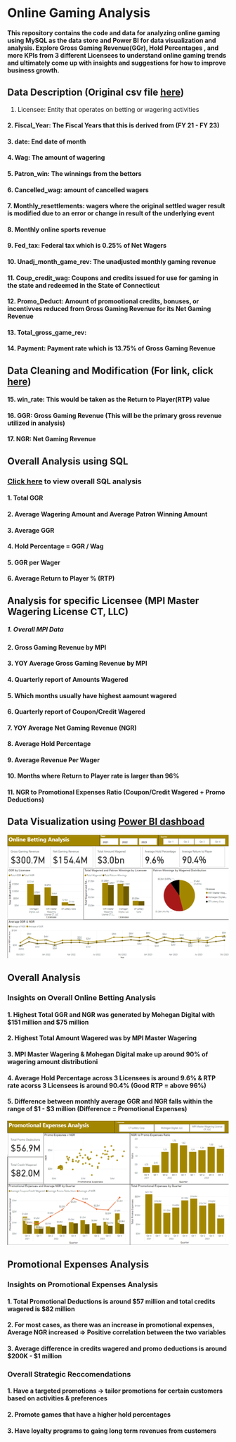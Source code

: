 # Online Gaming Analysis

#### This repository contains the code and data for analyzing online gaming using MySQL as the data store and Power BI for data visualization and analysis. Explore Gross Gaming Revenue(GGr), Hold Percentages , and more KPIs from 3 different Licensees to understand online gaming trends and ultimately come up with insights and suggestions for how to improve business growth.

## Data Description (Original csv file [here](https://github.com/ereedy777/Online_Gaming_Betting/blob/main/Online_Sports_Betting.csv))
  1. Licensee: Entity that operates on betting or wagering activities
####  2. Fiscal_Year: The Fiscal Years that this is derived from (FY 21 - FY 23)
####  3. date: End date of month 
####  4. Wag: The amount of wagering 
####  5. Patron_win: The winnings from the bettors
####  6. Cancelled_wag: amount of cancelled wagers
####  7. Monthly_resettlements: wagers where the original settled wager result is modified due to an error or change in result of the underlying event
####  8. Monthly online sports revenue
####  9. Fed_tax: Federal tax which is 0.25% of Net Wagers
####  10. Unadj_month_game_rev: The unadjusted monthly gaming revenue
####  11. Coup_credit_wag: Coupons and credits issued for use for gaming in the state and redeemed in the State of Connecticut
####  12. Promo_Deduct: Amount of promootional credits, bonuses, or incentivves reduced from Gross Gaming Revenue for its Net Gaming Revenue
####  13. Total_gross_game_rev: 
####  14. Payment: Payment rate which is 13.75% of Gross Gaming Revenue

## Data Cleaning and Modification (For link, click [here](https://github.com/ereedy777/Online_Gaming_Betting/blob/main/Data_Alteration.sql))
#### 15.  win_rate: This would be taken as the Return to Player(RTP) value
#### 16. GGR: Gross Gaming Revenue (This will be the primary gross revenue utilized in analysis)
#### 17. NGR: Net Gaming Revenue

## Overall Analysis using SQL 
### [Click here](https://github.com/ereedy777/Online_Gaming_Betting/blob/main/All_online_betting.sql) to view overall SQL analysis

#### 1. Total GGR 
#### 2. Average Wagering Amount and Average Patron Winning Amount
#### 3. Average GGR 
#### 4. Hold Percentage = GGR / Wag
#### 5. GGR per Wager
#### 6. Average Return to Player % (RTP)


## Analysis for specific Licensee (MPI Master Wagering License CT, LLC)

##### 1. Overall MPI Data
#### 2. Gross Gaming Revenue by MPI
#### 3. YOY Average Gross Gaming Revenue by MPI
#### 4. Quarterly report of Amounts Wagered 
#### 5. Which months usually have highest aamount wagered
#### 6. Quarterly report of Coupon/Credit Wagered
#### 7. YOY Average Net Gaming Revenue (NGR)
#### 8. Average Hold Percentage 
#### 9. Average Revenue Per Wager
#### 10. Months where Return to Player rate is larger than 96%
#### 11. NGR to Promotional Expenses Ratio (Coupon/Credit Wagered + Promo Deductions)


## Data Visualization using [Power BI dashboad](https://github.com/ereedy777/Online_Gaming_Betting/blob/main/Online_betting_new.pbix)

![Image Alt](https://github.com/ereedy777/Online_Gaming_Betting/blob/7351e0b38fc1bd0120be8b4401711cdc681f3c2e/Online_Betting_Overall.png)

## Overall Analysis
### Insights on Overall Online Betting Analysis
#### 1. Highest Total GGR and NGR was generated by Mohegan Digital with $151 million and $75 million
#### 2. Highest Total Amount Wagered was by MPI Master Wagering 
#### 3. MPI Master Wagering & Mohegan Digital make up around 90% of wagering amount distributioni
#### 4. Average Hold Percentage across 3 Licensees is around 9.6% & RTP rate acorss 3 Licensees is around 90.4% (Good RTP = above 96%)
#### 5. Difference between monthly average GGR and NGR falls within the range of $1 - $3 million (Difference = Promotional Expenses)

![Image Alt](https://github.com/ereedy777/Online_Gaming_Betting/blob/7351e0b38fc1bd0120be8b4401711cdc681f3c2e/Online_Betting_Promo.png)

## Promotional Expenses Analysis

### Insights on Promotional Expenses Analysis
#### 1. Total Promotional Deductions is around $57 million and total credits wagered is $82 million
#### 2. For most cases, as there was an increase in promotional expenses, Average NGR increased => Positive correlation between the two variables
#### 3. Average difference in credits wagered and promo deductions is around $200K - $1 million

### Overall Strategic Reccomendations
#### 1. Have a targeted promotions -> tailor promotions for certain customers based on activities & preferences
#### 2. Promote games that have a higher hold percentages
#### 3. Have loyalty programs to gaing long term revenues from customers 









